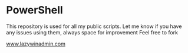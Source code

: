PowerShell
==========
This repository is used for all my public scripts. 
Let me know if you have any issues using them, always space for improvement
Feel free to fork

www.lazywinadmin.com
